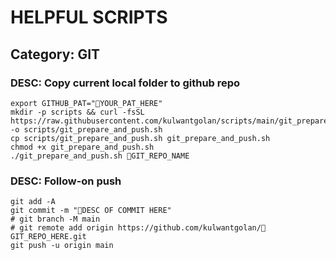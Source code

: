 # HELPFUL SCRIPTS

## Category: GIT
### DESC: Copy current local folder to github repo
 
```
export GITHUB_PAT="🐍YOUR_PAT_HERE"
mkdir -p scripts && curl -fsSL https://raw.githubusercontent.com/kulwantgolan/scripts/main/git_prepare_and_push.sh -o scripts/git_prepare_and_push.sh
cp scripts/git_prepare_and_push.sh git_prepare_and_push.sh
chmod +x git_prepare_and_push.sh
./git_prepare_and_push.sh 🐍GIT_REPO_NAME
```
### DESC: Follow-on push
```
git add -A
git commit -m "🐍DESC OF COMMIT HERE"
# git branch -M main
# git remote add origin https://github.com/kulwantgolan/🐍GIT_REPO_HERE.git
git push -u origin main
```
